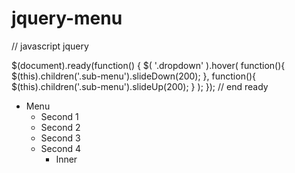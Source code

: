 # jquery-menu

// javascript jquery

$(document).ready(function() {
    $( '.dropdown' ).hover(
        function(){
            $(this).children('.sub-menu').slideDown(200);
        },
        function(){
            $(this).children('.sub-menu').slideUp(200);
        }
    );
}); // end ready


<!-- html for menu -->
<nav>
  <ul>
  <li class="dropdown">Menu
  <ul class="sub-menu">
  <li>Second 1</li>
  <li>Second 2</li>
  <li>Second 3</li>
  <li class="dropdown">Second 4
  <ul class="sub-menu">
   <li> Inner</li>
  </ul>
  </li>
  </ul>
  </li>
  
  </ul>
</nav>
